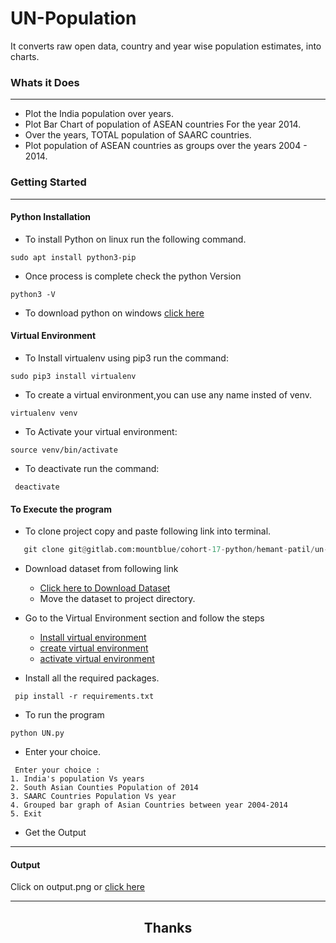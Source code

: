 # UN-Population
It converts raw open data, country and year wise population estimates, into charts. 
### Whats it Does

---

  - Plot the India population over years.
  - Plot Bar Chart of population of ASEAN countries For the year   2014.
  - Over the years, TOTAL population of SAARC countries.
  - Plot population of ASEAN  countries as groups over the years 2004 - 2014.
 
### Getting Started
 
---
#### Python Installation
- To install Python on linux run the following command.
```
sudo apt install python3-pip
```
- Once process is complete check the python Version
```
python3 -V
```
- To download python on windows [click here](https://www.python.org/downloads/windows/)

#### Virtual Environment
- To Install virtualenv using pip3 run the command:
```
sudo pip3 install virtualenv 
```
- To create a virtual environment,you can use any name insted of venv.
```
virtualenv venv 
```
- To Activate your virtual environment:
```
source venv/bin/activate 
```
- To deactivate run the command:
```
 deactivate
 ```

#### To Execute the program
  - To clone project copy and paste following link into terminal.
  ```python
     git clone git@gitlab.com:mountblue/cohort-17-python/hemant-patil/un-population.git
  ```
  - Download dataset from following link
    - [Click here to Download Dataset](https://datahub.io/core/population-growth-estimates-and-projections/r/population-estimates.csv)
    - Move the dataset to project directory.

  - Go to the Virtual Environment section and follow the steps
    - <a href="#Virtual Environment
">Install virtual environment </a>
    - <a href="#Virtual Environment
">create virtual environment </a> 
    - <a href="#Virtual Environment
">activate virtual environment </a> 
  - Install all the required packages.
  ```
   pip install -r requirements.txt 
  ```
  - To run the program
  ```
  python UN.py
  ```
 - Enter your choice.
 ```
  Enter your choice : 
1. India's population Vs years
2. South Asian Counties Population of 2014
3. SAARC Countries Population Vs year
4. Grouped bar graph of Asian Countries between year 2004-2014
5. Exit
 ```
- Get the Output

 
   
  
  
---

#### Output
   Click on output.png or 
   [click here](https://github.com/thehemantpatil/UNPopulation/blob/main/output.png)

<hr>

## <h2 align="center">Thanks</h2>



